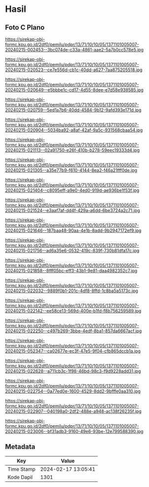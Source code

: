 # Hasil

## Foto C Plano

https://sirekap-obj-formc.kpu.go.id/2df0/pemilu/pdpr/13/71/10/10/05/1371101005007-20240215-002453--3bc074de-c33a-4861-aae2-5a7b0cc578e5.jpg

https://sirekap-obj-formc.kpu.go.id/2df0/pemilu/pdpr/13/71/10/10/05/1371101005007-20240215-020523--ce7e556d-cb1c-40dd-a627-7aa875205518.jpg

https://sirekap-obj-formc.kpu.go.id/2df0/pemilu/pdpr/13/71/10/10/05/1371101005007-20240215-020649--e5bbbe1c-cd17-4d55-8dee-e7d58e938585.jpg

https://sirekap-obj-formc.kpu.go.id/2df0/pemilu/pdpr/13/71/10/10/05/1371101005007-20240215-020759--5ed1a7b6-40dd-4584-9b12-9afd393e171d.jpg

https://sirekap-obj-formc.kpu.go.id/2df0/pemilu/pdpr/13/71/10/10/05/1371101005007-20240215-020904--5034ba92-a8af-42af-9a5c-931568cbaa54.jpg

https://sirekap-obj-formc.kpu.go.id/2df0/pemilu/pdpr/13/71/10/10/05/1371101005007-20240215-021113--02a91750-e26f-410b-b278-59eec19333d4.jpg

https://sirekap-obj-formc.kpu.go.id/2df0/pemilu/pdpr/13/71/10/10/05/1371101005007-20240215-021305--a35e77b9-f610-4144-8ea2-f46a21fff0de.jpg

https://sirekap-obj-formc.kpu.go.id/2df0/pemilu/pdpr/13/71/10/10/05/1371101005007-20240215-021404--c8095eff-a9e0-4ed0-919d-ae936be1f53f.jpg

https://sirekap-obj-formc.kpu.go.id/2df0/pemilu/pdpr/13/71/10/10/05/1371101005007-20240215-021524--e3aaf7af-dd4f-429a-a6dd-6be3724a2c71.jpg

https://sirekap-obj-formc.kpu.go.id/2df0/pemilu/pdpr/13/71/10/10/05/1371101005007-20240215-021646--187baa48-90aa-4e1b-8add-9b2947172ef9.jpg

https://sirekap-obj-formc.kpu.go.id/2df0/pemilu/pdpr/13/71/10/10/05/1371101005007-20240215-021756--ad6a35e6-0532-419c-839f-730b81dfa17c.jpg

https://sirekap-obj-formc.kpu.go.id/2df0/pemilu/pdpr/13/71/10/10/05/1371101005007-20240215-021858--8fff05bc-eff3-43b1-9e81-daa4982352c7.jpg

https://sirekap-obj-formc.kpu.go.id/2df0/pemilu/pdpr/13/71/10/10/05/1371101005007-20240215-022032--9889f0b1-201c-4df8-8ffd-1c8ba5a5173c.jpg

https://sirekap-obj-formc.kpu.go.id/2df0/pemilu/pdpr/13/71/10/10/05/1371101005007-20240215-022142--ee58ce13-569d-400e-b1fd-f8b756259589.jpg

https://sirekap-obj-formc.kpu.go.id/2df0/pemilu/pdpr/13/71/10/10/05/1371101005007-20240215-022250--c497b269-3bbe-4edf-8ba1-857da6667acf.jpg

https://sirekap-obj-formc.kpu.go.id/2df0/pemilu/pdpr/13/71/10/10/05/1371101005007-20240215-052347--ca02677e-ec3f-47e5-9f04-cfb865dccb1a.jpg

https://sirekap-obj-formc.kpu.go.id/2df0/pemilu/pdpr/13/71/10/10/05/1371101005007-20240215-022628--a711cb3c-1f98-46bd-98c3-f9d9228add31.jpg

https://sirekap-obj-formc.kpu.go.id/2df0/pemilu/pdpr/13/71/10/10/05/1371101005007-20240215-022754--0a77ed0e-1600-4529-8dd2-9bfffe0aa310.jpg

https://sirekap-obj-formc.kpu.go.id/2df0/pemilu/pdpr/13/71/10/10/05/1371101005007-20240215-022907--040198a0-2df2-488e-a948-ac138f26235f.jpg

https://sirekap-obj-formc.kpu.go.id/2df0/pemilu/pdpr/13/71/10/10/05/1371101005007-20240215-023006--bf31adb3-9160-49e6-93be-12e799588390.jpg


## Metadata

| Key        | Value               |
| ---------- | ------------------- |
| Time Stamp | 2024-02-17 13:05:41 |
| Kode Dapil | 1301                |



